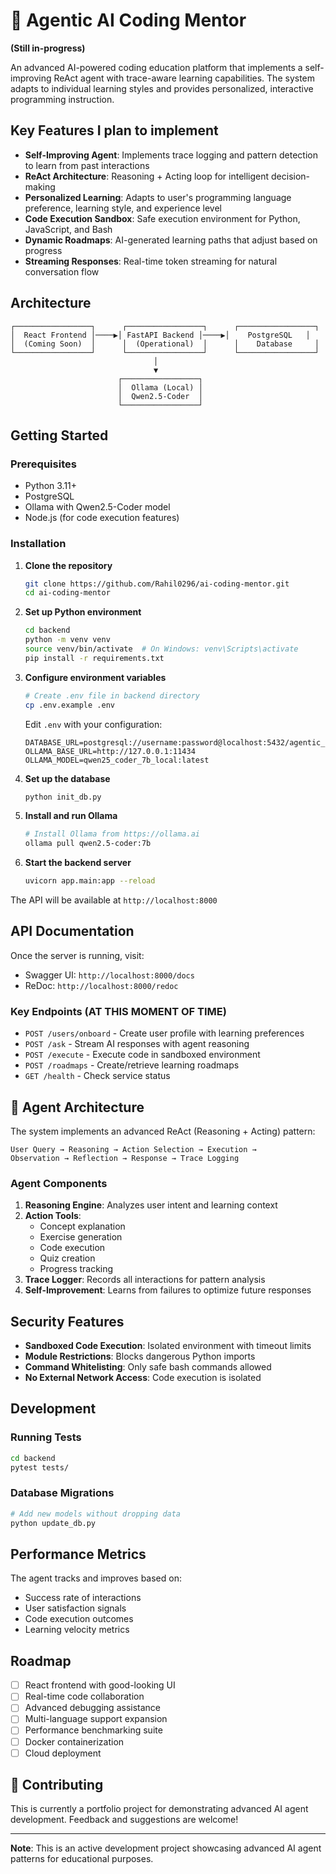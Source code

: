 ﻿# 🤖 Agentic AI Coding Mentor

**(Still in-progress)**

An advanced AI-powered coding education platform that implements a self-improving ReAct agent with trace-aware learning capabilities. The system adapts to individual learning styles and provides personalized, interactive programming instruction.

##  Key Features I plan to implement

- **Self-Improving Agent**: Implements trace logging and pattern detection to learn from past interactions
- **ReAct Architecture**: Reasoning + Acting loop for intelligent decision-making
- **Personalized Learning**: Adapts to user's programming language preference, learning style, and experience level
- **Code Execution Sandbox**: Safe execution environment for Python, JavaScript, and Bash
- **Dynamic Roadmaps**: AI-generated learning paths that adjust based on progress
- **Streaming Responses**: Real-time token streaming for natural conversation flow

##  Architecture

```
┌─────────────────┐      ┌─────────────────┐      ┌─────────────────┐
│  React Frontend │────▶│ FastAPI Backend │────▶│    PostgreSQL   │
│  (Coming Soon)  │      │  (Operational)  │      │    Database     │
└─────────────────┘      └─────────────────┘      └─────────────────┘
                                │
                                ▼
                        ┌─────────────────┐
                        │  Ollama (Local) │
                        │  Qwen2.5-Coder  │
                        └─────────────────┘
```

##  Getting Started

### Prerequisites

- Python 3.11+
- PostgreSQL
- Ollama with Qwen2.5-Coder model
- Node.js (for code execution features)

### Installation

1. **Clone the repository**
   ```bash
   git clone https://github.com/Rahil0296/ai-coding-mentor.git
   cd ai-coding-mentor
   ```

2. **Set up Python environment**
   ```bash
   cd backend
   python -m venv venv
   source venv/bin/activate  # On Windows: venv\Scripts\activate
   pip install -r requirements.txt
   ```

3. **Configure environment variables**
   ```bash
   # Create .env file in backend directory
   cp .env.example .env
   ```
   
   Edit `.env` with your configuration:
   ```env
   DATABASE_URL=postgresql://username:password@localhost:5432/agentic_db
   OLLAMA_BASE_URL=http://127.0.0.1:11434
   OLLAMA_MODEL=qwen25_coder_7b_local:latest
   ```

4. **Set up the database**
   ```bash
   python init_db.py
   ```

5. **Install and run Ollama**
   ```bash
   # Install Ollama from https://ollama.ai
   ollama pull qwen2.5-coder:7b
   ```

6. **Start the backend server**
   ```bash
   uvicorn app.main:app --reload
   ```

The API will be available at `http://localhost:8000`

##  API Documentation

Once the server is running, visit:
- Swagger UI: `http://localhost:8000/docs`
- ReDoc: `http://localhost:8000/redoc`

### Key Endpoints (AT THIS MOMENT OF TIME)

- `POST /users/onboard` - Create user profile with learning preferences
- `POST /ask` - Stream AI responses with agent reasoning
- `POST /execute` - Execute code in sandboxed environment
- `POST /roadmaps` - Create/retrieve learning roadmaps
- `GET /health` - Check service status

## 🧠 Agent Architecture

The system implements an advanced ReAct (Reasoning + Acting) pattern:

```
User Query → Reasoning → Action Selection → Execution → 
Observation → Reflection → Response → Trace Logging
```

### Agent Components

1. **Reasoning Engine**: Analyzes user intent and learning context
2. **Action Tools**:
   - Concept explanation
   - Exercise generation
   - Code execution
   - Quiz creation
   - Progress tracking
3. **Trace Logger**: Records all interactions for pattern analysis
4. **Self-Improvement**: Learns from failures to optimize future responses

##  Security Features

- **Sandboxed Code Execution**: Isolated environment with timeout limits
- **Module Restrictions**: Blocks dangerous Python imports
- **Command Whitelisting**: Only safe bash commands allowed
- **No External Network Access**: Code execution is isolated

##  Development

### Running Tests
```bash
cd backend
pytest tests/
```

### Database Migrations
```bash
# Add new models without dropping data
python update_db.py
```

##  Performance Metrics

The agent tracks and improves based on:
- Success rate of interactions
- User satisfaction signals
- Code execution outcomes
- Learning velocity metrics

##  Roadmap

- [ ] React frontend with good-looking UI
- [ ] Real-time code collaboration
- [ ] Advanced debugging assistance
- [ ] Multi-language support expansion
- [ ] Performance benchmarking suite
- [ ] Docker containerization
- [ ] Cloud deployment

## 🤝 Contributing

This is currently a portfolio project for demonstrating advanced AI agent development. Feedback and suggestions are welcome!

---

**Note**: This is an active development project showcasing advanced AI agent patterns for educational purposes.
